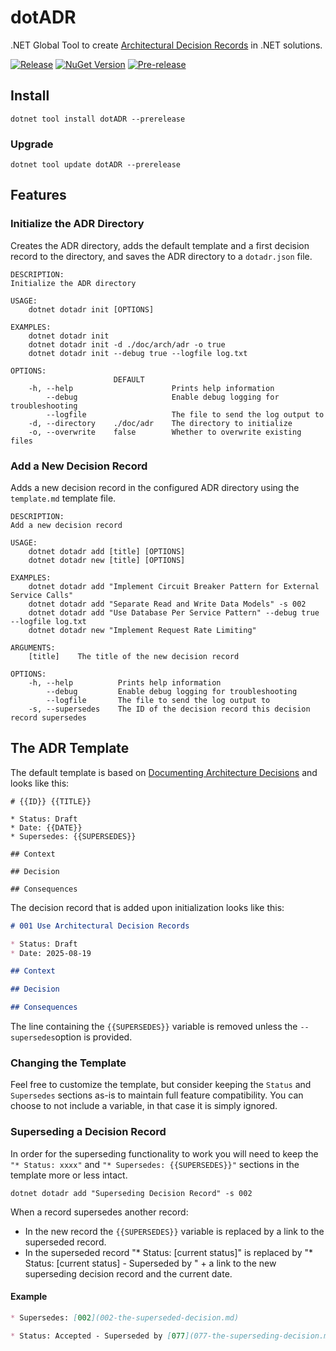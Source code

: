 # dotADR

.NET Global Tool to create [Architectural Decision Records](https://adr.github.io) in .NET solutions.

[![Release](https://github.com/robyvandamme/dotadr/actions/workflows/release.yml/badge.svg)](https://github.com/robyvandamme/dotadr/actions/workflows/release.yml)
[![NuGet Version](https://img.shields.io/nuget/v/dotADR?color=004D81)](https://www.nuget.org/packages/dotADR/)
[![Pre-release](https://github.com/robyvandamme/dotadr/actions/workflows/pre-release.yml/badge.svg)](https://github.com/robyvandamme/dotadr/actions/workflows/pre-release.yml)

## Install

```shell
dotnet tool install dotADR --prerelease
```

### Upgrade

```shell
dotnet tool update dotADR --prerelease
```

## Features

### Initialize the ADR Directory

Creates the ADR directory, adds the default template and a first decision record to the directory, and saves the ADR directory to a `dotadr.json` file.

```text
DESCRIPTION:
Initialize the ADR directory

USAGE:
    dotnet dotadr init [OPTIONS]

EXAMPLES:
    dotnet dotadr init
    dotnet dotadr init -d ./doc/arch/adr -o true
    dotnet dotadr init --debug true --logfile log.txt

OPTIONS:
                       DEFAULT                                              
    -h, --help                      Prints help information                 
        --debug                     Enable debug logging for troubleshooting
        --logfile                   The file to send the log output to      
    -d, --directory    ./doc/adr    The directory to initialize             
    -o, --overwrite    false        Whether to overwrite existing files     

```

### Add a New Decision Record

Adds a new decision record in the configured ADR directory using the `template.md` template file.

```text
DESCRIPTION:
Add a new decision record

USAGE:
    dotnet dotadr add [title] [OPTIONS]
    dotnet dotadr new [title] [OPTIONS]

EXAMPLES:
    dotnet dotadr add "Implement Circuit Breaker Pattern for External Service Calls"
    dotnet dotadr add "Separate Read and Write Data Models" -s 002
    dotnet dotadr add "Use Database Per Service Pattern" --debug true --logfile log.txt
    dotnet dotadr new "Implement Request Rate Limiting"

ARGUMENTS:
    [title]    The title of the new decision record

OPTIONS:
    -h, --help          Prints help information                                      
        --debug         Enable debug logging for troubleshooting                     
        --logfile       The file to send the log output to                           
    -s, --supersedes    The ID of the decision record this decision record supersedes

```

## The ADR Template

The default template is based on [Documenting Architecture Decisions](https://cognitect.com/blog/2011/11/15/documenting-architecture-decisions) and looks like this:

```text
# {{ID}} {{TITLE}}

* Status: Draft
* Date: {{DATE}} 
* Supersedes: {{SUPERSEDES}}

## Context

## Decision

## Consequences

```

The decision record that is added upon initialization looks like this:

```markdown
# 001 Use Architectural Decision Records

* Status: Draft
* Date: 2025-08-19

## Context

## Decision

## Consequences

```
The line containing the `{{SUPERSEDES}}` variable is removed unless the `--supersedes`option is provided.


### Changing the Template

Feel free to customize the template, but consider keeping the `Status` and `Supersedes` sections as-is to maintain full feature compatibility.
You can choose to not include a variable, in that case it is simply ignored.

### Superseding a Decision Record

In order for the superseding functionality to work you will need to keep the `"* Status: xxxx"` and `"* Supersedes: {{SUPERSEDES}}"` sections in the template more or less intact.

```shell
dotnet dotadr add "Superseding Decision Record" -s 002
```

When a record supersedes another record:
* In the new record the `{{SUPERSEDES}}` variable is replaced by a link to the superseded record.
* In the superseded record "* Status: [current status]" is replaced by "* Status: [current status] - Superseded by " + a link to the new superseding decision record and the current date.

#### Example

```markdown
* Supersedes: [002](002-the-superseded-decision.md)
```

```markdown
* Status: Accepted - Superseded by [077](077-the-superseding-decision.md) 2025-08-21
```